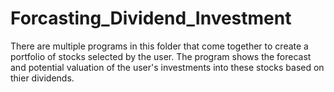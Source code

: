 # Forcasting_Dividend_Investment
There are multiple programs in this folder that come together to create a portfolio of stocks selected by the user. The program shows the forecast and potential valuation of the user's investments into these stocks based on thier dividends.
